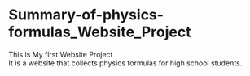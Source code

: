 # Summary-of-physics-formulas_Website_Project

<p>This is My first Website Project <br>
It is a website that collects physics formulas for high school students.</p>
